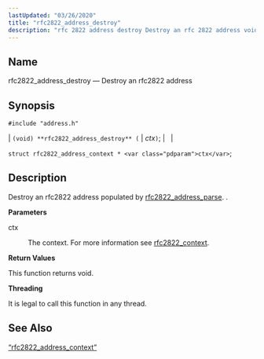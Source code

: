 ```yaml
---
lastUpdated: "03/26/2020"
title: "rfc2822_address_destroy"
description: "rfc 2822 address destroy Destroy an rfc 2822 address void rfc 2822 address destroy ctx struct rfc 2822 address context ctx Destroy an rfc 2822 address populated by rfc 2822 address parse ctx The context For more information see rfc 2822 context This function returns void It is legal to..."
---
```


<a name="apis.rfc2822_address_destroy"></a> 
## Name

rfc2822_address_destroy — Destroy an rfc2822 address

## Synopsis

`#include "address.h"`

| `(void) **rfc2822_address_destroy** (` | <var class="pdparam">ctx</var>`)`; |   |

`struct rfc2822_address_context * <var class="pdparam">ctx</var>`;<a name="idp58535920"></a> 
## Description

Destroy an rfc2822 address populated by [rfc2822_address_parse](/momentum/3/3-api/apis-rfc-2822-address-parse). .

**<a name="idp58538320"></a> Parameters**

<dl class="variablelist">

<dt>ctx</dt>

<dd>

The context. For more information see [rfc2822_context](/momentum/3/3-api/structs-rfc-2822-context).

</dd>

</dl>

**<a name="idp58541776"></a> Return Values**

This function returns void.

**<a name="idp58542688"></a> Threading**

It is legal to call this function in any thread.

<a name="idp58544112"></a> 
## See Also

[“rfc2822_address_context”](/momentum/3/3-api/structs-rfc-2822-address-context)